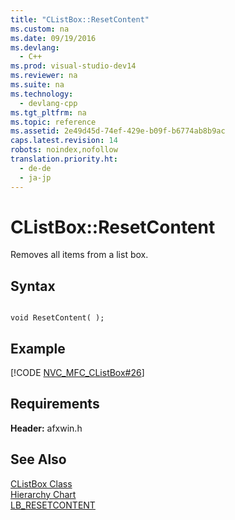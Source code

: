 ```yaml
---
title: "CListBox::ResetContent"
ms.custom: na
ms.date: 09/19/2016
ms.devlang: 
  - C++
ms.prod: visual-studio-dev14
ms.reviewer: na
ms.suite: na
ms.technology: 
  - devlang-cpp
ms.tgt_pltfrm: na
ms.topic: reference
ms.assetid: 2e49d45d-74ef-429e-b09f-b6774ab8b9ac
caps.latest.revision: 14
robots: noindex,nofollow
translation.priority.ht: 
  - de-de
  - ja-jp
---
```

# CListBox::ResetContent
Removes all items from a list box.  
  
## Syntax  
  
```  
  
void ResetContent( );  
```  
  
## Example  
 [!CODE [NVC_MFC_CListBox#26](../CodeSnippet/VS_Snippets_Cpp/NVC_MFC_CListBox#26)]  
  
## Requirements  
 **Header:** afxwin.h  
  
## See Also  
 [CListBox Class](../vs140/CListBox-Class.md)   
 [Hierarchy Chart](../vs140/Hierarchy-Chart.md)   
 [LB_RESETCONTENT](http://msdn.microsoft.com/library/windows/desktop/bb761325)